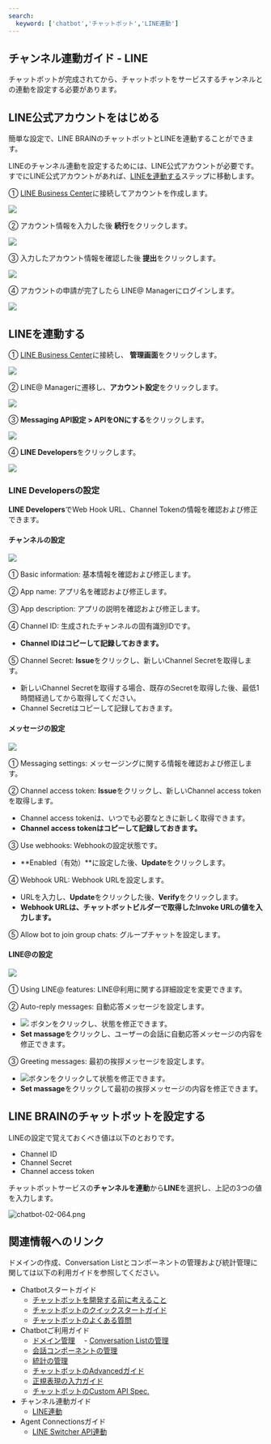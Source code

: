 ```yaml
---
search:
  keyword: ['chatbot','チャットボット','LINE連動']
---
```


## チャンネル連動ガイド - LINE

チャットボットが完成されてから、チャットボットをサービスするチャンネルとの連動を設定する必要があります。


<!--
各ドメインごとに使用量を提供し、外部に安全にサービスを提供する必要があるため、NAVERクラウドプラットフォームの **API Gateway** 商品と連動して提供されます。
そのためには、事前にNAVERビジネスプラットフォームのAPI Gateway商品の利用を申し込んだ後、規約に同意する必要があります。使用量によってAPI Gateway料金が課金されます（API Gatewayは、1,000,000件のAPI呼び出しが無料で提供されます）。


アカウントの連動を開始する前、API Gatewayに呼び出しURL（Invoke URL）が生成されている必要があります。

* [Custom API - 呼び出しURLの作成ガイドへ](chatbot-2-5.html)
-->
## LINE公式アカウントをはじめる

簡単な設定で、LINE BRAINのチャットボットとLINEを連動することができます。

LINEのチャンネル連動を設定するためには、LINE公式アカウントが必要です。すでにLINE公式アカウントがあれば、[LINEを連動する](#line-を連動する)ステップに移動します。

① [LINE Business Center](https://entry-at.line.me/)に接続してアカウントを作成します。

![](../assets/chatbot-2-2-101.png)

② アカウント情報を入力した後 **続行**をクリックします。

![](../assets/chatbot-2-2-102.png)

③ 入力したアカウント情報を確認した後 **提出**をクリックします。

![](../assets/chatbot-2-2-103.png)

④ アカウントの申請が完了したら LINE@ Managerにログインします。

![](../assets/chatbot-2-2-104.png)

## LINEを連動する

① [LINE Business Center](https://at.line.me/ko/)に接続し、 **管理画面**をクリックします。

![](../assets/chatbot-2-2-201.png)

② LINE@ Managerに遷移し、**アカウント設定**をクリックします。

![](../assets/chatbot-2-2-202.png)

③ **Messaging API設定 > APIをONにする**をクリックします。

![](../assets/chatbot-2-2-203.png)

④ **LINE Developers**をクリックします。

![](../assets/chatbot-2-2-204.png)

### LINE Developersの設定

**LINE Developers**でWeb Hook URL、Channel Tokenの情報を確認および修正できます。

#### チャンネルの設定

![](../assets/chatbot-2-2-205.png)

① Basic information: 基本情報を確認および修正します。

② App name: アプリ名を確認および修正します。

③ App description: アプリの説明を確認および修正します。

④ Channel ID: 生成されたチャンネルの固有識別IDです。

* **Channel IDはコピーして記録しておきます。**

⑤ Channel Secret: **Issue**をクリックし、新しいChannel Secretを取得します。

* 新しいChannel Secretを取得する場合、既存のSecretを取得した後、最低1時間経過してから取得してください。
* Channel Secretはコピーして記録しておきます。

#### メッセージの設定

![](../assets/chatbot-2-2-206.png)

① Messaging settings: メッセージングに関する情報を確認および修正します。

② Channel access token: **Issue**をクリックし、新しいChannel access tokenを取得します。

* Channel access tokenは、いつでも必要なときに新しく取得できます。
* **Channel access tokenはコピーして記録しておきます。**

③ Use webhooks: Webhookの設定状態です。

* **Enabled（有効）**に設定した後、**Update**をクリックします。

④ Webhook URL: Webhook URLを設定します。

* URLを入力し、**Update**をクリックした後、**Verify**をクリックします。
* **Webhook URLは、チャットボットビルダーで取得したInvoke URLの値を入力します。**

⑤ Allow bot to join group chats: グループチャットを設定します。

#### LINE@の設定

![](../assets/chatbot-2-2-207.png)

① Using LINE@ features: LINE@利用に関する詳細設定を変更できます。

② Auto-reply messages: 自動応答メッセージを設定します。

* ![](../assets/chatbot-2-2-301.png) ボタンをクリックし、状態を修正できます。
* **Set massage**をクリックし、ユーザーの会話に自動応答メッセージの内容を修正できます。

③ Greeting messages: 最初の挨拶メッセージを設定します。

* ![](../assets/chatbot-2-2-301.png)ボタンをクリックして状態を修正できます。
* **Set massage**をクリックして最初の挨拶メッセージの内容を修正できます。

## LINE BRAINのチャットボットを設定する

LINEの設定で覚えておくべき値は以下のとおりです。

- Channel ID
- Channel Secret
- Channel access token

チャットボットサービスの**チャンネルを連動**から**LINE**を選択し、上記の3つの値を入力します。

![chatbot-02-064.png](../assets/chatbot-02-064.png)

## 関連情報へのリンク

ドメインの作成、Conversation Listとコンポーネントの管理および統計管理に関しては以下の利用ガイドを参照してください。

- Chatbotスタートガイド
  - [チャットボットを開発する前に考えること](chatbot-1-2_ja.md)
  - [チャットボットのクイックスタートガイド](chatbot-1-1_ja.md)
  - [チャットボットのよくある質問](chatbot-1-3_ja.md)    
- Chatbotご利用ガイド
  - [ドメイン管理](chatbot-3-1_ja.md)
　- [Conversation Listの管理](chatbot-3-2_ja.md)  
  - [会話コンポーネントの管理](chatbot-3-3_ja.md)
  - [統計の管理](chatbot-3-4_ja.md)
  - [チャットボットのAdvancedガイド](chatbot-3-5_ja.md)
  - [正規表現の入力ガイド](chatbot-3-8_ja.md)
  - [チャットボットのCustom API Spec.](chatbot-3-7_ja.md)
- チャンネル連動ガイド
  - [LINE連動](chatbot-2-1_ja.md)
- Agent Connectionsガイド
  - [LINE Switcher API連動](chatbot-2-7_ja.md)